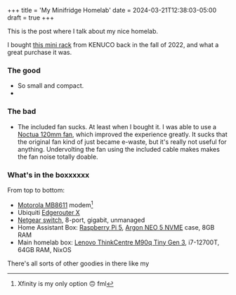 +++
title = 'My Minifridge Homelab'
date = 2024-03-21T12:38:03-05:00
draft = true
+++

This is the post where I talk about my nice homelab.

I bought [this mini rack](https://archive.is/XC3P9) from KENUCO back in the fall of 2022, and what a great purchase it was.

### The good

- So small and compact.
- 


### The bad
- The included fan sucks. At least when I bought it. I was able to use a [Noctua 120mm fan](https://archive.ph/pub4w), which improved the experience greatly. It sucks that the original fan kind of just became e-waste, but it's really not useful for anything. Undervolting the fan using the included cable makes makes the fan noise totally doable. 


### What's in the boxxxxxx
From top to bottom:
- [Motorola MB8611](https://archive.is/M1QUD) modem[^1]
- Ubiquiti [Edgerouter X](https://archive.is/kzgxy)
- [Netgear switch](https://archive.ph/XAWPc), 8-port, gigabit, unmanaged
- Home Assistant Box: [Raspberry Pi 5](https://archive.is/Ra42a), [Argon NEO 5 NVME](https://archive.ph/s22qJ) case, 8GB RAM
- Main homelab box: [Lenovo ThinkCentre M90q Tiny Gen 3](), i7-12700T, 64GB RAM, NixOS

There's all sorts of other goodies in there like my 




[^1]: Xfinity is my only option :upside_down_face: fml

